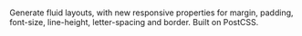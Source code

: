 # 

Generate fluid layouts, with new responsive properties for margin, padding, font-size, line-height, letter-spacing and border. Built on PostCSS.


